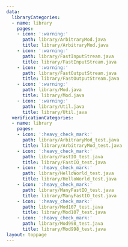 ```yaml
---
data:
  libraryCategories:
  - name: library
    pages:
    - icon: ':warning:'
      path: library/ArbitraryMod.java
      title: library/ArbitraryMod.java
    - icon: ':warning:'
      path: library/FastInputStream.java
      title: library/FastInputStream.java
    - icon: ':warning:'
      path: library/FastOutputStream.java
      title: library/FastOutputStream.java
    - icon: ':warning:'
      path: library/Mod.java
      title: library/Mod.java
    - icon: ':warning:'
      path: library/Util.java
      title: library/Util.java
  verificationCategories:
  - name: library
    pages:
    - icon: ':heavy_check_mark:'
      path: library/ArbitraryMod_test.java
      title: library/ArbitraryMod_test.java
    - icon: ':heavy_check_mark:'
      path: library/FastIO_test.java
      title: library/FastIO_test.java
    - icon: ':heavy_check_mark:'
      path: library/HelloWorld_test.java
      title: library/HelloWorld_test.java
    - icon: ':heavy_check_mark:'
      path: library/ManyFastIO_test.java
      title: library/ManyFastIO_test.java
    - icon: ':heavy_check_mark:'
      path: library/Mod107_test.java
      title: library/Mod107_test.java
    - icon: ':heavy_check_mark:'
      path: library/Mod998_test.java
      title: library/Mod998_test.java
layout: toppage
---
```

